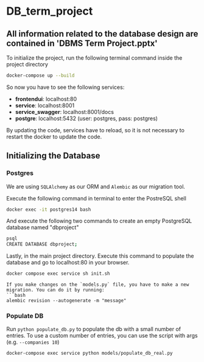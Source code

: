 # DB_term_project

## All information related to the database design are contained in 'DBMS Term Project.pptx'

To initialize the project, run the following terminal command inside the project directory
```bash
docker-compose up --build
```

So now you have to see the following services:
- **frontendui**: localhost:80
- **service**: localhost:8001
- **service_swagger**: localhost:8001/docs
- **postgre**: localhost:5432  (user: postgres, pass: postgres)

By updating the code, services have to reload, so it is not necessary to restart the docker to update the code.

## Initializing the Database
### Postgres
We are using `SQLAlchemy` as our ORM and `Alembic` as our migration tool.  

Execute the following command in terminal to enter the PostreSQL shell
```bash
docker exec -it postgres14 bash
```
And execute the following two commands to create an empty PostgreSQL database named "dbproject"
```bash
psql
CREATE DATABASE dbproject;
```
Lastly, in the main project directory. Execute this command to populate the database and go to localhost:80 in your browser.
```bash
docker compose exec service sh init.sh 
```

```
If you make changes on the `models.py` file, you have to make a new migration. You can do it by running: 
```bash
alembic revision --autogenerate -m "message"
```

### Populate DB
Run `python populate_db.py` to populate the db with a small number of entries. 
To use a custom number of entries, you can use the script with args (e.g. `--companies 10`) 
```bash
docker-compose exec service python models/populate_db_real.py
```

